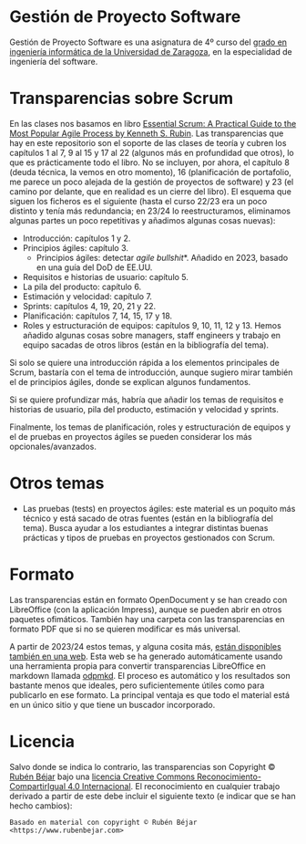 # Gestión de Proyecto Software
Gestión de Proyecto Software es una asignatura de 4º curso del [grado en ingeniería informática de la Universidad de Zaragoza](https://estudios.unizar.es/estudio/ver?id=148&anyo_academico=2020), en la especialidad de ingeniería del software.

# Transparencias sobre Scrum
En las clases nos basamos en libro [Essential Scrum: A Practical Guide to the Most Popular Agile Process by Kenneth S. Rubin](http://www.essentialscrum.com/). Las transparencias que hay en este repositorio son el soporte de las clases de teoría y cubren los capítulos 
1 al 7, 9 al 15 y 17 al 22 (algunos más en profundidad que otros), lo que es prácticamente todo el libro. No se incluyen, por ahora, el capítulo 8 (deuda técnica, la vemos en otro momento), 16 (planificación de portafolio, me parece un poco alejada de la gestión de proyectos de software) y 23 (el camino por delante, que en realidad es un cierre del libro). El esquema que siguen los ficheros es el siguiente (hasta el curso 22/23 era un poco distinto y tenía más redundancia; en 23/24 lo reestructuramos, eliminamos algunas partes un poco repetitivas y añadimos algunas cosas nuevas):

- Introducción: capítulos 1 y 2.
- Principios ágiles: capítulo 3.
  - Principios ágiles: detectar *agile bullshit**. Añadido en 2023, basado en una guía del DoD de EE.UU.
- Requisitos e historias de usuario: capítulo 5.
- La pila del producto: capítulo 6.
- Estimación y velocidad: capítulo 7.
- Sprints: capítulos 4, 19, 20, 21 y 22.
- Planificación: capítulos 7, 14, 15, 17 y 18.
- Roles y estructuración de equipos: capítulos 9, 10, 11, 12 y 13. Hemos añadido algunas cosas sobre managers, staff engineers y trabajo en equipo sacadas de otros libros (están en la bibliografía del tema).

Si solo se quiere una introducción rápida a los elementos principales de Scrum, bastaría con el tema de introducción, aunque sugiero mirar también el de principios ágiles, donde se explican algunos fundamentos.

Si se quiere profundizar más, habría que añadir los temas de requisitos e historias de usuario, pila del producto, estimación y velocidad y sprints. 

Finalmente, los temas de planificación, roles y estructuración de equipos y el de pruebas en proyectos ágiles se pueden considerar los más opcionales/avanzados.

# Otros temas
- Las pruebas (tests) en proyectos ágiles: este material es un poquito más técnico y está sacado de otras fuentes (están en la bibliografía del tema).
Busca ayudar a los estudiantes a integrar distintas buenas prácticas y tipos de pruebas en proyectos gestionados con Scrum.

# Formato
Las transparencias están en formato OpenDocument y se han creado con LibreOffice (con la aplicación Impress), aunque se pueden abrir en otros paquetes ofimáticos. También hay una carpeta con las transparencias en formato PDF que si no se quieren modificar es más universal.

A partir de 2023/24 estos temas, y alguna cosita más, [están disponibles también en una web](https://unizar-30248-geprosoft.github.io/scrumnotes/). Esta web se ha generado automáticamente usando una herramienta propia para convertir transparencias LibreOffice en markdown llamada [odpmkd](https://github.com/rbejar/odpmkd). El proceso es automático y los resultados son bastante menos que ideales, pero suficientemente útiles como para publicarlo en ese formato. La principal ventaja es que todo el material está en un único sitio y que tiene un buscador incorporado.

# Licencia
Salvo donde se indica lo contrario, las transparencias son Copyright © [Rubén Béjar](http://www.rubenbejar.com) bajo una [licencia Creative Commons Reconocimiento-CompartirIgual 4.0 Internacional](https://creativecommons.org/licenses/by-sa/4.0/deed.es_ES). El reconocimiento en cualquier trabajo derivado a partir de este debe incluir el siguiente texto (e indicar que se han hecho cambios):

`Basado en material con copyright © Rubén Béjar <https://www.rubenbejar.com>`
